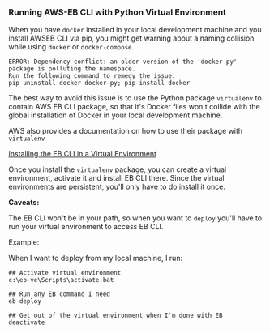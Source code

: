 ### Running AWS-EB CLI with Python Virtual Environment

When you have `docker` installed in your local development machine and you install AWSEB CLI via pip, you might get warning about a naming collision while using `docker` or `docker-compose`.

```terminal
ERROR: Dependency conflict: an older version of the 'docker-py' package is polluting the namespace.
Run the following command to remedy the issue: 
pip uninstall docker docker-py; pip install docker
```

The best way to avoid this issue is to use the Python package `virtualenv` to contain AWS EB CLI package, so that it's Docker files won't collide with the global installation of Docker in your local development machine.

AWS also provides a documentation on how to use their package with `virtualenv`

[Installing the EB CLI in a Virtual Environment](http://docs.aws.amazon.com/elasticbeanstalk/latest/dg/eb-cli3-install-virtualenv.html)

Once you install the `virtualenv` package, you can create a virtual environment, activate it and install EB CLI there. Since the virtual environments are persistent, you'll only have to do install it once.

**Caveats:**

The EB CLI won't be in your path, so when you want to `deploy` you'll have to run your virtual environment to access EB CLI.

Example:

When I want to deploy from my local machine, I run:

```terminal
## Activate virtual environment
c:\eb-ve\Scripts\activate.bat

## Run any EB command I need
eb deploy

## Get out of the virtual environment when I'm done with EB
deactivate
```


